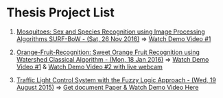 # Thesis Project List

1. [Mosquitoes: Sex and Species Recognition using Image Processing Algorithms SURF-BoW - (Sat, 26 Nov 2016)](https://github.com/jimmyromanticdevil/thesis-projects/tree/master/mosquitoes-recognition) =>
[Watch Demo Video #1](https://www.youtube.com/watch?v=KBlP_ASRg0k&t=1s)

2. [Orange-Fruit-Recognition: Sweet Orange Fruit Recognition using Watershed Classical Algorithm - (Mon, 18 Jan 2016)](https://github.com/jimmyromanticdevil/thesis-projects/tree/master/orange-fruit-recognition) =>
[Watch Demo Video #1](https://www.youtube.com/watch?v=kQd2jxF7P4Y) & 
[Watch Demo Video #2 with live webcam](https://www.youtube.com/watch?v=xgm9-SPrNyE)  

3. [Traffic Light Control System with the Fuzzy Logic Approach - (Wed, 19 August 2015)](https://github.com/jimmyromanticdevil/thesis-projects/tree/master/traffic-light) => [Get document Paper & Watch Demo Video Here](https://github.com/jimmyromanticdevil/thesis-projects/tree/master/traffic-light/documentpaper)
